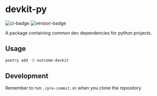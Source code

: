 # devkit-py
![ci-badge](https://github.com/outcome-co/devkit-py/workflows/Release/badge.svg?branch=v3.4.9) ![version-badge](https://img.shields.io/badge/version-3.4.9-brightgreen)

A package containing common dev dependencies for python projects.

## Usage

```sh
poetry add -D outcome-devkit
```

## Development

Remember to run `./pre-commit.sh` when you clone the repository.
